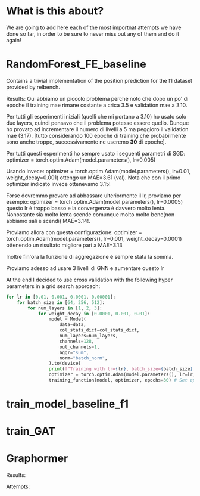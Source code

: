 # What is this about?
We are going to add here each of the most importnat attempts we have done so far, in order to be sure to never miss out any of them and do it again!

# RandomForest_FE_baseline
Contains a trivial implementation of the position prediction for the f1 dataset provided by relbench.

Results:
Qui abbiamo un piccolo problema perché noto che dopo un po' di epoche il training mae rimane costante a crica 3.5 e validation mae a 3.10.

Per tutti gli esperimenti iniziali (quelli che mi portano a 3.10) ho usato solo due layers, quindi pensavo che il problema potesse essere quello. Dunque ho provato ad incrementare il numero di livelli a 5 ma peggioro il validation mae (3.17). [tutto considerando 100 epoche di training che probabilmente sono anche troppe, successivamente ne useremo **30** di epoche].

Per tutti questi esperimenti ho sempre usato i seguenti parametri di SGD:
optimizer = torch.optim.Adam(model.parameters(), lr=0.005)

Usando invece:
optimizer = torch.optim.Adam(model.parameters(), lr=0.01, weight_decay=0.001)
ottengo un MAE=3.61 (val). Nota che con il primo optimizer indicato invece ottenevamo 3.15!

Forse dovremmo provare ad abbassare ulteriormente il lr, proviamo per esempio:
optimizer = torch.optim.Adam(model.parameters(), lr=0.0005)
questo lr è troppo basso e la convergenza è davvero molto lenta. Nonostante sia molto lenta scende comunque molto molto bene(non abbiamo sali e scendi) MAE=3.14!.

Proviamo allora con questa configurazione:
optimizer = torch.optim.Adam(model.parameters(), lr=0.001, weight_decay=0.0001)
ottenendo un risultato migliore pari a MAE=3.13

Inoltre fin'ora la funzione di aggregazione è sempre stata la somma.

Proviamo adesso ad usare 3 livelli di GNN e aumentare questo lr

At the end I decided to use cross validation with the following hyper parameters in a grid search approach:

~~~python
for lr in [0.01, 0.001, 0.0001, 0.00001]:
    for batch_size in [64, 256, 512]:
        for num_layers in [1, 2, 3]:
            for weight_decay in [0.0001, 0.001, 0.01]:
                model = Model(
                    data=data,
                    col_stats_dict=col_stats_dict,
                    num_layers=num_layers,
                    channels=128,
                    out_channels=1,
                    aggr="sum",
                    norm="batch_norm",
                ).to(device)
                print(f"Training with lr={lr}, batch_size={batch_size}, num_layers={num_layers}, weight_decay={weight_decay}")
                optimizer = torch.optim.Adam(model.parameters(), lr=lr, weight_decay=weight_decay)
                training_function(model, optimizer, epochs=30) # Set epochs to a smaller number for testing
~~~

# train_model_baseline_f1

# train_GAT

# Graphormer

Results:

Attempts: